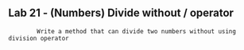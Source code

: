 ## Lab 21 - (Numbers) Divide without / operator
            Write a method that can divide two numbers without using division operator